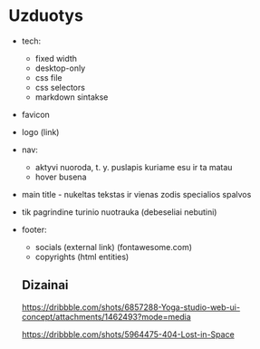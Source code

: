 # Uzduotys

- tech:

  - fixed width
  - desktop-only
  - css file
  - css selectors
  - markdown sintakse

- favicon
- logo (link)
- nav:

  - aktyvi nuoroda, t. y. puslapis kuriame esu ir ta matau
  - hover busena

- main title - nukeltas tekstas ir vienas zodis specialios spalvos
- tik pagrindine turinio nuotrauka (debeseliai nebutini)
- footer:

  - socials (external link) (fontawesome.com)
  - copyrights (html entities)

  ## Dizainai

  https://dribbble.com/shots/6857288-Yoga-studio-web-ui-concept/attachments/1462493?mode=media

  https://dribbble.com/shots/5964475-404-Lost-in-Space

  
